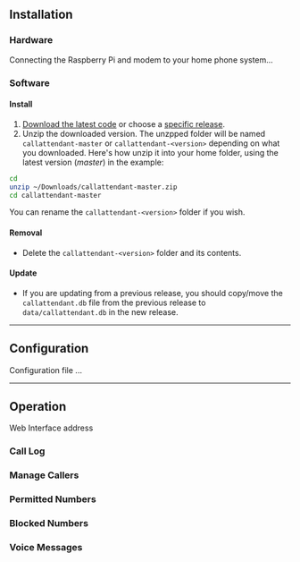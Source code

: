 ## Installation
### Hardware
Connecting the Raspberry Pi and modem to your home phone system...

### Software
#### Install
1. [Download the latest code](https://github.com/emxsys/callattendant/archive/master.zip) or choose a
[specific release](https://github.com/emxsys/callattendant/releases).
2. Unzip the downloaded version. The unzpped folder will be named `callattendant-master` or 
`callattendant-<version>` depending on what you downloaded. Here's how unzip it into your home folder, 
using the latest version (_master_) in the example:
```bash
cd
unzip ~/Downloads/callattendant-master.zip 
cd callattendant-master
```
You can rename the `callattendant-<version>` folder if you wish.

#### Removal
- Delete the `callattendant-<version>` folder and its contents.

#### Update
- If you are updating from a previous release, you should copy/move the `callattendant.db` file from the previous release to  `data/callattendant.db` in the new release.

***

## Configuration
Configuration file ...

***

## Operation
Web Interface address

### Call Log

### Manage Callers

### Permitted Numbers

### Blocked Numbers

### Voice Messages

